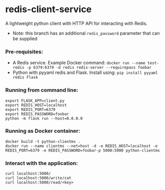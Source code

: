 # redis-client-service
A lightweight python client with HTTP API for interacting with Redis. 
- Note: this branch has an additional `redis_password` parameter that can be supplied

### Pre-requisites:
- A Redis service. Example Docker command: `docker run --name test-redis -p 6379:6379 -d redis redis-server --requirepass foobar`
- Python with pyyaml redis and Flask. Install using: `pip install pyyaml redis Flask`

### Running from command line:
```
export FLASK_APP=client.py
export REDIS_HOST=localhost 
export REDIS_PORT=6379 
export REDIS_PASSWORD=foobar 
python -m flask run --host=0.0.0.0 
```

### Running as Docker container:
```
docker build -t python-clientms .
docker run --name clientms --net=host -d -e REDIS_HOST=localhost -e REDIS_PORT=6379 -e REDIS_PASSWORD=foobar-p 5000:5000 python-clientms
```

### Interact with the application:
```
curl localhost:5000/  
curl localhost:5000/write/cat  
curl localhost:5000/read/<key>
```